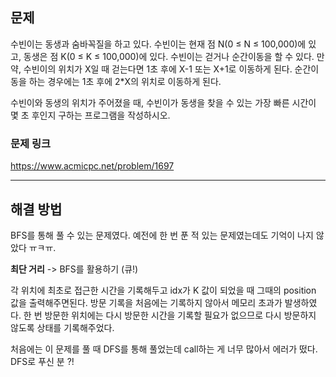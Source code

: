 ## 문제

수빈이는 동생과 숨바꼭질을 하고 있다. 수빈이는 현재 점 N(0 ≤ N ≤ 100,000)에 있고, 동생은 점 K(0 ≤ K ≤ 100,000)에 있다. 수빈이는 걷거나 순간이동을 할 수 있다. 만약, 수빈이의 위치가 X일 때 걷는다면 1초 후에 X-1 또는 X+1로 이동하게 된다. 순간이동을 하는 경우에는 1초 후에 2\*X의 위치로 이동하게 된다.

수빈이와 동생의 위치가 주어졌을 때, 수빈이가 동생을 찾을 수 있는 가장 빠른 시간이 몇 초 후인지 구하는 프로그램을 작성하시오.

### 문제 링크

https://www.acmicpc.net/problem/1697

---

## 해결 방법

BFS를 통해 풀 수 있는 문제였다. 예전에 한 번 푼 적 있는 문제였는데도 기억이 나지 않았다 ㅠㅋㅠ.

**최단 거리** -> BFS를 활용하기 (큐!)

각 위치에 최초로 접근한 시간을 기록해두고 idx가 K 값이 되었을 때 그때의 position 값을 출력해주면된다. 방문 기록을 처음에는 기록하지 않아서 메모리 초과가 발생하였다. 한 번 방문한 위치에는 다시 방문한 시간을 기록할 필요가 없으므로 다시 방문하지 않도록 상태를 기록해주었다.

처음에는 이 문제를 풀 때 DFS를 통해 풀었는데 call하는 게 너무 많아서 에러가 떴다. DFS로 푸신 분 ?!
